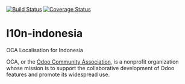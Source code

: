 [![Build Status](https://travis-ci.org/OCA/l10n-indonesia.svg?branch=8.0)](https://travis-ci.org/OCA/l10n-indonesia)
[![Coverage Status](https://coveralls.io/repos/OCA/l10n-indonesia/badge.svg?branch=8.0&service=github)](https://coveralls.io/github/OCA/l10n-indonesia?branch=8.0)

# l10n-indonesia

OCA Localisation for Indonesia

[//]: # (addons)
[//]: # (end addons)

OCA, or the [Odoo Community Association](http://odoo-community.org/), is a nonprofit organization whose
mission is to support the collaborative development of Odoo features and
promote its widespread use.
